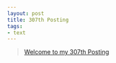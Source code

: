 ```yaml
---
layout: post
title: 307th Posting
tags: 
- text
---
```


> [Welcome to my 307th Posting](https://janghan-kor.tistory.com/1263)
